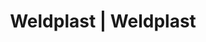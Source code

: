 ---
Filename: "eshop-products-variant172"
Link: "file:/Users/vinayakpatel/Downloads/www.weldplast.cz/eshop_products_compare/add/eshop-products-variant172"
product_name: "null"
product_id: "null"
title: "Weldplast | Weldplast"
product_desc: ""
product_specs: ""
product_downloads: ""
href: ""
p_desc_2: ""
accessories: ""
similar_products: ""
---